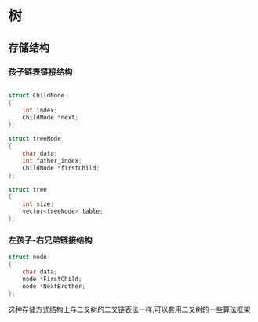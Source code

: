 # 树

## 存储结构

### 孩子链表链接结构

```c++

struct ChildNode
{
    int index;
    ChildNode *next;
};

struct treeNode
{
    char data;
    int father_index;
    ChildNode *firstChild;
};

struct tree
{
    int size;
    vector<treeNode> table;
};

```

### 左孩子-右兄弟链接结构

```c++
struct node
{
    char data;
    node *FirstChild;
    node *NextBrother;
};
```

这种存储方式结构上与二叉树的二叉链表法一样,可以套用二叉树的一些算法框架